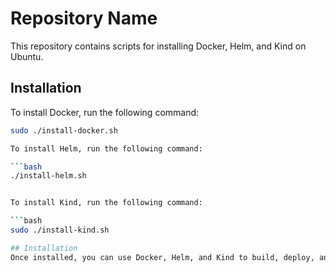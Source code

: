 # Repository Name

This repository contains scripts for installing Docker, Helm, and Kind on Ubuntu.

## Installation

To install Docker, run the following command:

```bash
sudo ./install-docker.sh

To install Helm, run the following command:

```bash
./install-helm.sh


To install Kind, run the following command:

```bash
sudo ./install-kind.sh

## Installation
Once installed, you can use Docker, Helm, and Kind to build, deploy, and manage your applications.

